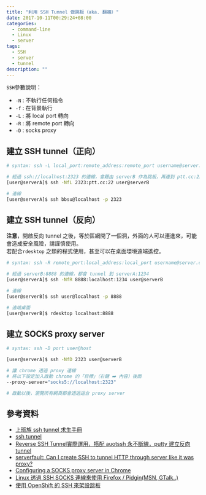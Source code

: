 ```yaml
---
title: "利用 SSH Tunnel 做跳板（aka. 翻牆）"
date: 2017-10-11T00:29:24+08:00
categories:
  - command-line
  - Linux
  - server
tags:
  - SSH
  - server
  - tunnel
description: ""
---
```


`SSH`參數說明：

- `-N` : 不執行任何指令  
- `-f` : 在背景執行  
- `-L` : 將 local port 轉向  
- `-R` : 將 remote port 轉向  
- `-D` : socks proxy  

## 建立 SSH tunnel（正向）
```sh
# syntax: ssh -L local_port:remote_address:remote_port username@server.com

# 經過 ssh://localhost:2323 的連線，會藉由 serverB 作為跳板，再連到 ptt.cc:22
[user@serverA]$ ssh -NfL 2323:ptt.cc:22 user@serverB

# 連線
[user@serverA]$ ssh bbsu@localhost -p 2323
```


## 建立 SSH tunnel（反向）
**注意**，開啟反向 tunnel 之後，等於區網開了一個洞，外面的人可以連進來，可能會造成安全風險，請謹慎使用。  
若配合`rdesktop` 之類的程式使用，甚至可以在桌面環境遠端遙控。
```sh
# syntax: ssh -R remote_port:local_address:local_port username@server.com

# 經過 serverB:8888 的連線，都會 tunnel 到 serverA:1234
[user@serverA]$ ssh -NfR 8888:localhost:1234 user@serverB

# 連線
[user@serverB]$ ssh user@localhost -p 8888

# 遠端桌面
[user@serverB]$ rdesktop localhost:8888
```


## 建立 SOCKS proxy server
```sh
# syntax: ssh -D port user@host

[user@serverA]$ ssh -NfD 2323 user@serverB

# 讓 chrome 透過 proxy 連線
# 將以下設定加入啟動 chrome 的「目標」（右鍵 ➡️ 內容）後面
--proxy-server="socks5://localhost:2323"

# 啟動以後，瀏覽所有網頁都會透過這台 proxy server
```


## 參考資料
- [上班族 ssh tunnel 求生手冊](https://www.ubuntu-tw.org/modules/newbb/viewtopic.php?topic_id=17538)
- [ssh tunnel](http://pre.tir.tw/008/blog/output/ssh-tunnel.html)
- [Reverse SSH Tunnel實際運用，搭配 auotssh 永不斷線，putty 建立反向 tunnel](https://ez3c.tw/2043)
- [serverfault: Can I create SSH to tunnel HTTP through server like it was proxy?](https://serverfault.com/questions/78351/can-i-create-ssh-to-tunnel-http-through-server-like-it-was-proxy)
- [Configuring a SOCKS proxy server in Chrome](https://www.chromium.org/developers/design-documents/network-stack/socks-proxy)
- [Linux 透過 SSH SOCKS 連線來使用 Firefox / Pidgin(MSN, GTalk..)](https://blog.longwin.com.tw/2010/01/linux-ssh-socks-firefox-pidgin-2010/)
- [使用 OpenShift 的 SSH 來架設跳板](https://coldnew.github.io/59b43040/)
